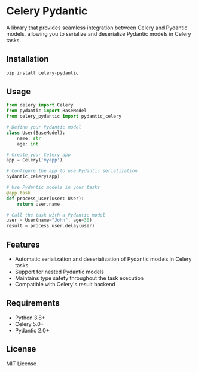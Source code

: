 # Celery Pydantic

A library that provides seamless integration between Celery and Pydantic models, allowing you to serialize and deserialize Pydantic models in Celery tasks.

## Installation

```bash
pip install celery-pydantic
```

## Usage

```python
from celery import Celery
from pydantic import BaseModel
from celery_pydantic import pydantic_celery

# Define your Pydantic model
class User(BaseModel):
    name: str
    age: int

# Create your Celery app
app = Celery('myapp')

# Configure the app to use Pydantic serialization
pydantic_celery(app)

# Use Pydantic models in your tasks
@app.task
def process_user(user: User):
    return user.name

# Call the task with a Pydantic model
user = User(name="John", age=30)
result = process_user.delay(user)
```

## Features

- Automatic serialization and deserialization of Pydantic models in Celery tasks
- Support for nested Pydantic models
- Maintains type safety throughout the task execution
- Compatible with Celery's result backend

## Requirements

- Python 3.8+
- Celery 5.0+
- Pydantic 2.0+

## License

MIT License 